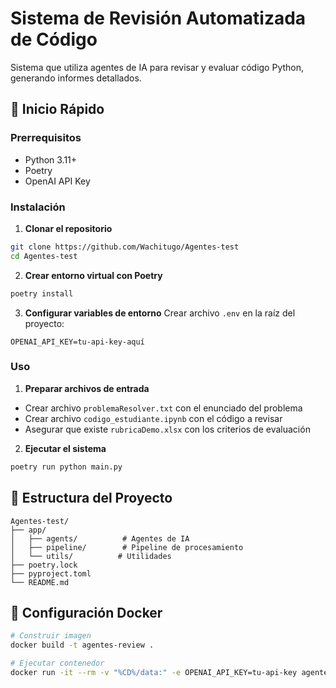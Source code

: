 # Sistema de Revisión Automatizada de Código

Sistema que utiliza agentes de IA para revisar y evaluar código Python, generando informes detallados.

## 🚀 Inicio Rápido

### Prerrequisitos

- Python 3.11+
- Poetry
- OpenAI API Key

### Instalación

1. **Clonar el repositorio**
```bash
git clone https://github.com/Wachitugo/Agentes-test
cd Agentes-test
```

2. **Crear entorno virtual con Poetry**
```bash
poetry install
```

3. **Configurar variables de entorno**
Crear archivo `.env` en la raíz del proyecto:
```properties
OPENAI_API_KEY=tu-api-key-aquí
```

### Uso

1. **Preparar archivos de entrada**
- Crear archivo `problemaResolver.txt` con el enunciado del problema
- Crear archivo `codigo_estudiante.ipynb` con el código a revisar
- Asegurar que existe `rubricaDemo.xlsx` con los criterios de evaluación

2. **Ejecutar el sistema**
```bash
poetry run python main.py
```

## 📁 Estructura del Proyecto

```
Agentes-test/
├── app/
│   ├── agents/          # Agentes de IA
│   ├── pipeline/        # Pipeline de procesamiento
│   └── utils/          # Utilidades
├── poetry.lock
├── pyproject.toml
└── README.md
```

## 🔧 Configuración Docker

```bash
# Construir imagen
docker build -t agentes-review .

# Ejecutar contenedor
docker run -it --rm -v "%CD%/data:" -e OPENAI_API_KEY=tu-api-key agentes-review
```


